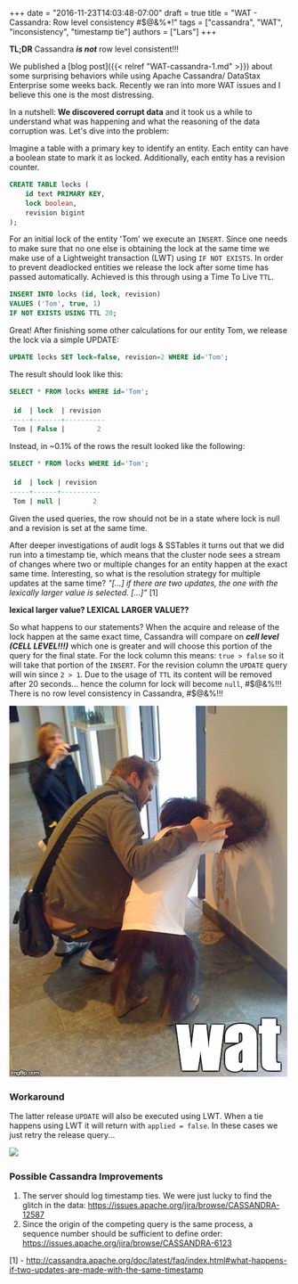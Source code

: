 +++
date = "2016-11-23T14:03:48-07:00"
draft = true
title = "WAT - Cassandra: Row level consistency #$@&%*!"
tags = ["cassandra", "WAT", "inconsistency", "timestamp tie"]
authors = ["Lars"]
+++

**TL;DR** Cassandra **_is not_** row level consistent!!!

We published a [blog post]({{< relref "WAT-cassandra-1.md" >}}) about some surprising behaviors while using Apache Cassandra/ DataStax Enterprise some weeks back. Recently we ran into more WAT issues and I believe this one is the most distressing.

In a nutshell: **We discovered corrupt data** and it took us a while to understand what was happening and what the reasoning of the data corruption was. Let's dive into the problem:

Imagine a table with a primary key to identify an entity. Each entity can have a boolean state to mark it as locked. Additionally, each entity has a revision counter.

```sql
CREATE TABLE locks (
    id text PRIMARY KEY,
    lock boolean,
    revision bigint
);
```

For an initial lock of the entity 'Tom' we execute an `INSERT`. Since one needs to make sure that no one else is obtaining the lock at the same time we make use of a Lightweight transaction (LWT) using `IF NOT EXISTS`. In order to prevent deadlocked entities we release the lock after some time has passed automatically. Achieved is this through using a Time To Live `TTL`.

```sql
INSERT INTO locks (id, lock, revision)
VALUES ('Tom', true, 1)
IF NOT EXISTS USING TTL 20;
```

Great! After finishing some other calculations for our entity Tom, we release the lock via a simple UPDATE:

```sql
UPDATE locks SET lock=false, revision=2 WHERE id='Tom';
```

The result should look like this:

```sql
SELECT * FROM locks WHERE id='Tom';

 id  | lock  | revision
-----+-------+----------
 Tom | False |        2
```

Instead, in ~0.1% of the rows the result looked like the following:

```sql
SELECT * FROM locks WHERE id='Tom';

 id  | lock | revision
-----+------+----------
 Tom | null |        2
```
Given the used queries, the row should not be in a state where lock is null and a revision is set at the same time.

After deeper investigations of audit logs & SSTables it turns out that we did run into a timestamp tie, which means that the cluster node sees a stream of changes where two or multiple changes for an entity happen at the exact same time. Interesting, so what is the resolution strategy for multiple updates at the same time? *"[...] if there are two updates, the one with the lexically larger value is selected. [...]"* [1]

**lexical larger value? LEXICAL LARGER VALUE??**

So what happens to our statements? When the acquire and release of the lock happen at the same exact time, Cassandra will compare on **_cell level (CELL LEVEL!!!)_** which one is greater and will choose this portion of the query for the final state. For the lock column this means: `true > false` so it will take that portion of the `INSERT`. For the revision column the `UPDATE` query will win since `2 > 1`. Due to the usage of `TTL` its content will be removed after 20 seconds... hence the column for lock will become `null`, #$@&%!!! There is no row level consistency in Cassandra, #$@&%!!!

![](/img/wat/wat7.jpg)

### Workaround
The latter release `UPDATE` will also be executed using LWT. When a tie happens using LWT it will return with `applied = false`. In these cases we just retry the release query...

![](/img/mindblown.gif)

### Possible Cassandra Improvements

1. The server should log timestamp ties. We were just lucky to find the glitch in the data: https://issues.apache.org/jira/browse/CASSANDRA-12587
2. Since the origin of the competing query is the same process, a sequence number should be sufficient to define order: https://issues.apache.org/jira/browse/CASSANDRA-6123

[1] - http://cassandra.apache.org/doc/latest/faq/index.html#what-happens-if-two-updates-are-made-with-the-same-timestamp
